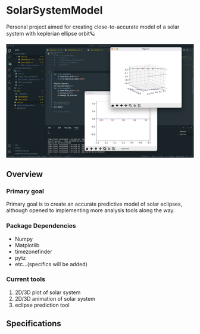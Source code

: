 # SolarSystemModel
Personal project aimed for creating close-to-accurate model of a solar system with keplerian ellipse orbit🪐

![image](Junk/screenshot.png)

## Overview
### Primary goal
Primary goal is to create an accurate predictive model of solar eclipses, although opened to implementing more analysis tools along the way.

### Package Dependencies
- Numpy
- Matplotlib
- timezonefinder
- pytz
- etc...(specifics will be added)

### Current tools
1. 2D/3D plot of solar system
2. 2D/3D animation of solar system
3. eclipse prediction tool


## Specifications
